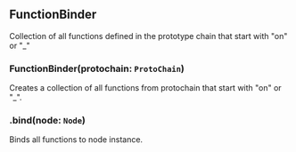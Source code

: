 ## FunctionBinder

Collection of all functions defined in the prototype chain that start with "on" or "_"

### FunctionBinder(protochain: `ProtoChain`)

Creates a collection of all functions from protochain that start with "on" or "_".

### .bind(node: `Node`)

Binds all functions to node instance.

